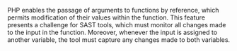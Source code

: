 PHP enables the passage of arguments to functions by reference, which permits modification of their values within the function. This feature presents a challenge for SAST tools, which must monitor all changes made to the input in the function. Moreover, whenever the input is assigned to another variable, the tool must capture any changes made to both variables.